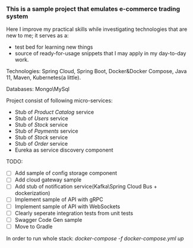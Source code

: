 ### This is a sample project that emulates e-commerce  trading system
Here I improve my practical skills while investigating technologies 
that are new to me; it serves as a:
* test bed for learning new things
* source of ready-for-usage snippets that I may apply in my day-to-day
work.

Technologies: Spring Cloud, Spring Boot, Docker&Docker Compose, Java 11,
Maven, Kubernetes(a little).

Databases: Mongo\MySql

Project consist of following micro-services:
* Stub of *Product Catalog* service
* Stub of *Users* service
* Stub of *Stock* service
* Stub of *Payments* service
* Stub of *Stock* service
* Stub of *Order* service
* Eureka as service discovery component

TODO:
- [ ] Add sample of config storage component
- [ ] Add cloud gateway sample
- [ ] Add stub of notification service(Kafka\Spring Cloud Bus + dockerization)
- [ ] Implement sample of  API with gRPC
- [ ] Implement sample of API with WebSockets
- [ ] Clearly seperate integration tests from unit tests
- [ ] Swagger Code Gen sample
- [ ] Move to Gradle

In order to run whole stack: *docker-compose -f docker-compose.yml up*
